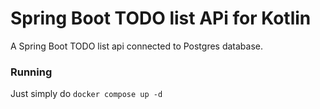 # Spring Boot TODO list APi for Kotlin
A Spring Boot TODO list api connected to Postgres database.

### Running

Just simply do 
`docker compose up -d`